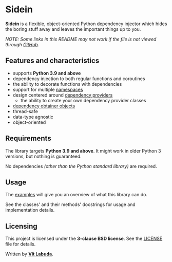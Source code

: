 <!--
Copyright (c) 2022 Vít Labuda. All rights reserved.

Redistribution and use in source and binary forms, with or without modification, are permitted provided that the
following conditions are met:
 1. Redistributions of source code must retain the above copyright notice, this list of conditions and the following
    disclaimer.
 2. Redistributions in binary form must reproduce the above copyright notice, this list of conditions and the
    following disclaimer in the documentation and/or other materials provided with the distribution.
 3. Neither the name of the copyright holder nor the names of its contributors may be used to endorse or promote
    products derived from this software without specific prior written permission.

THIS SOFTWARE IS PROVIDED BY THE COPYRIGHT HOLDERS AND CONTRIBUTORS "AS IS" AND ANY EXPRESS OR IMPLIED WARRANTIES,
INCLUDING, BUT NOT LIMITED TO, THE IMPLIED WARRANTIES OF MERCHANTABILITY AND FITNESS FOR A PARTICULAR PURPOSE ARE
DISCLAIMED. IN NO EVENT SHALL THE COPYRIGHT HOLDER OR CONTRIBUTORS BE LIABLE FOR ANY DIRECT, INDIRECT, INCIDENTAL,
SPECIAL, EXEMPLARY, OR CONSEQUENTIAL DAMAGES (INCLUDING, BUT NOT LIMITED TO, PROCUREMENT OF SUBSTITUTE GOODS OR
SERVICES; LOSS OF USE, DATA, OR PROFITS; OR BUSINESS INTERRUPTION) HOWEVER CAUSED AND ON ANY THEORY OF LIABILITY,
WHETHER IN CONTRACT, STRICT LIABILITY, OR TORT (INCLUDING NEGLIGENCE OR OTHERWISE) ARISING IN ANY WAY OUT OF THE USE
OF THIS SOFTWARE, EVEN IF ADVISED OF THE POSSIBILITY OF SUCH DAMAGE.
-->


# Sidein
**Sidein** is a flexible, object-oriented Python dependency injector which hides the boring stuff away and leaves the important things up to you.

*NOTE: Some links in this README may not work if the file is not viewed through 
[GitHub](https://github.com/vitlabuda/sidein/blob/main/README.md).*


## Features and characteristics
* supports **Python 3.9 and above**
* dependency injection to both regular functions and coroutines
* the ability to decorate functions with dependencies
* support for multiple [namespaces](sidein/ns/NamespaceInterface.py)
* design centered around [dependency providers](sidein/providers/DependencyProviderInterface.py)
  * the ability to create your own dependency provider classes
* [dependency obtainer objects](sidein/obtainer/DependencyObtainerInterface.py)
* thread-safe
* data-type agnostic
* object-oriented


## Requirements
The library targets **Python 3.9 and above**.
It might work in older Python 3 versions, but nothing is guaranteed.  

No dependencies *(other than the Python standard library)* are required.


## Usage
The [examples](examples) will give you an overview of what this library can do.

See the classes' and their methods' docstrings for usage and implementation details.


## Licensing
This project is licensed under the **3-clause BSD license**. See the [LICENSE](LICENSE) file for details.

Written by **[Vít Labuda](https://vitlabuda.cz/)**.
